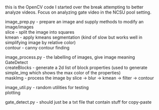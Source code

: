 this is the OpenCV code I started over the break attempting to better analyze videos. Focus on analyzing gate video in the NCSU pool setting.

image_prep.py - prepare an image and supply methods to modify an image/images\
    slice - split the image into squares\
    kmean - apply kmeans segmentation (kind of slow but works well in simplifying image by relative color)\
    contour - canny contour finding

image_process.py - the labelling of images, give image meaning\
    GateDetect\
        createBlocks - generate a 2d list of block properties (used to generate simple_img which shows the max color of the properties)\
        maskImg - process the image by slice -> blur -> kmean -> filter -> contour

image_util.py - random utilities for testing\
    plotting

gate_detect.py - should just be a txt file that contain stuff for copy-paste